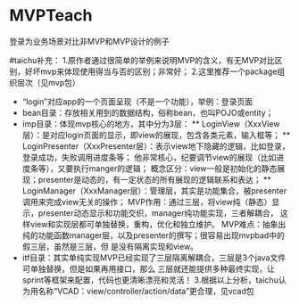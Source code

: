 # MVPTeach
登录为业务场景对比非MVP和MVP设计的例子

#taichu补充：
1.原作者通过很简单的举例来说明MVP的含义，有无MVP对比区别，好坏mvp来体现使用得当与否的区别；非常好；
2.这里推荐一个package组织层次（见mvp包）
  * “login”对应app的一个页面呈现（不是一个功能），举例：登录页面
  * bean目录：存放相关用到的数据结构，俗称bean，也叫POJO或entity；
  * imp目录：体现mvp核心的地方，其中分为3层：
    ** LoginView（XxxView层）：是对应login页面的显示，即view的展现，包含各类元素，输入框等；
    ** LoginPresenter（XxxPresenter层）：表示view地下隐藏的逻辑，比如登录，登录成功，失败调用进度条等；
       他非常核心，纪要调节view的展现（比如进度条等），又要执行manger的逻辑；
       概念区分：view一般是初始化的静态展现；presenter是动态的，有一定状态的所有展现的逻辑联系和表达；
    ** LoginManager（XxxManager层）：管理层，其实是功能集合，被presenter调用来完成view无关的操作；
    MVP作用：通过三层，将view纯（静态）显示，presenter动态显示和功能交织，manager纯功能实现，三者解耦合，
             这样view和实现层都可单独替换，重构，优化和独立维护。
    MVP难点：抽象出纯的功能函数manager层，以及presenter的撰写；很容易出现mvpbad中的假三层，虽然是三层，但
             是没有隔离实现和view。
  * itf目录：其实单纯实现MVP已经实现了三层隔离解耦合，三层是3个java文件可单独替换，但是如果再用接口，那么
             三层就还能提供多种最终实现，让sprint等框架来配置，代码也更清晰漂亮和灵活！
3.根据以上分析，taichu认为用名称“VCAD：view/controller/action/data”更合理，见vcad包
